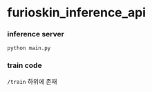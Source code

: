 # furioskin_inference_api
### inference server
```shell
python main.py
```

### train code
`/train` 하위에 존재


